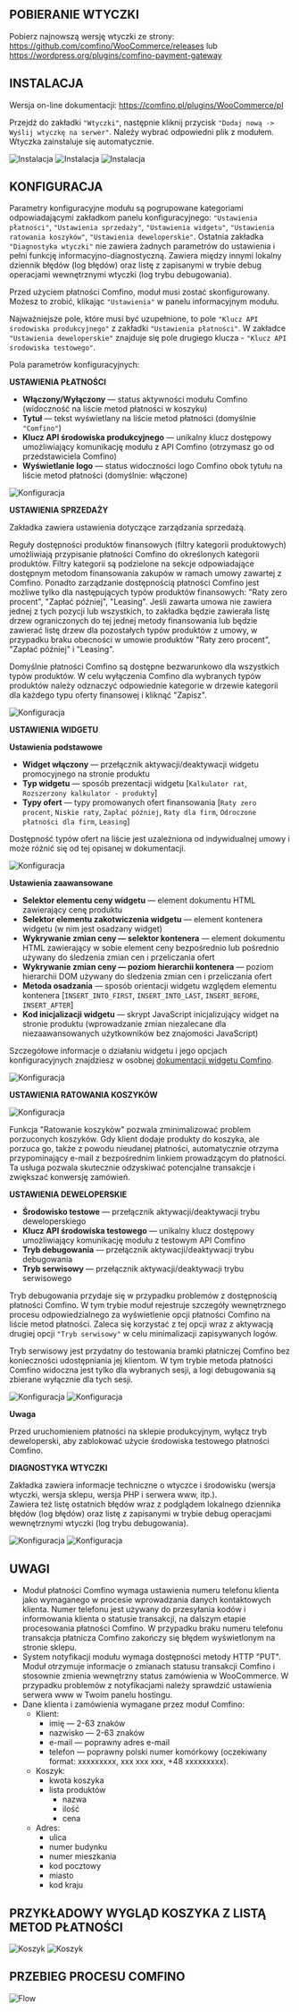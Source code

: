## POBIERANIE WTYCZKI

Pobierz najnowszą wersję wtyczki ze strony: https://github.com/comfino/WooCommerce/releases lub https://wordpress.org/plugins/comfino-payment-gateway

## INSTALACJA

Wersja on-line dokumentacji: https://comfino.pl/plugins/WooCommerce/pl

Przejdź do zakładki `"Wtyczki"`, następnie kliknij przycisk `"Dodaj nową -> Wyślij wtyczkę na serwer"`. Należy wybrać odpowiedni plik z modułem. Wtyczka zainstaluje się automatycznie.

![Instalacja](images/pl/installation-1.png "Instalacja")
![Instalacja](images/pl/installation-2.png "Instalacja")
![Instalacja](images/pl/installation-3.png "Instalacja")

## KONFIGURACJA
Parametry konfiguracyjne modułu są pogrupowane kategoriami odpowiadającymi zakładkom panelu konfiguracyjnego: `"Ustawienia płatności"`, `"Ustawienia sprzedaży"`, `"Ustawienia widgetu"`, `"Ustawienia ratowania koszyków"`, `"Ustawienia deweloperskie"`.
Ostatnia zakładka `"Diagnostyka wtyczki"` nie zawiera żadnych parametrów do ustawienia i pełni funkcję informacyjno-diagnostyczną. Zawiera między innymi lokalny dziennik błędów (log błędów) oraz listę z zapisanymi w trybie debug operacjami wewnętrznymi wtyczki (log trybu debugowania).

Przed użyciem płatności Comfino, moduł musi zostać skonfigurowany. Możesz to zrobić, klikając `"Ustawienia"` w panelu informacyjnym modułu.

Najważniejsze pole, które musi być uzupełnione, to pole `"Klucz API środowiska produkcyjnego"` z zakładki `"Ustawienia płatności"`.
W zakładce `"Ustawienia deweloperskie"` znajduje się pole drugiego klucza - `"Klucz API środowiska testowego"`.

Pola parametrów konfiguracyjnych:

**USTAWIENIA PŁATNOŚCI**

* **Włączony/Wyłączony** — status aktywności modułu Comfino (widoczność na liście metod płatności w koszyku)
* **Tytuł** — tekst wyświetlany na liście metod płatności (domyślnie `"Comfino"`)
* **Klucz API środowiska produkcyjnego** — unikalny klucz dostępowy umożliwiający komunikację modułu z API Comfino (otrzymasz go od przedstawiciela Comfino)
* **Wyświetlanie logo** — status widoczności logo Comfino obok tytułu na liście metod płatności (domyślnie: włączone)

![Konfiguracja](images/pl/configuration1.png "Konfiguracja")

**USTAWIENIA SPRZEDAŻY**

Zakładka zawiera ustawienia dotyczące zarządzania sprzedażą.

Reguły dostępności produktów finansowych (filtry kategorii produktowych) umożliwiają przypisanie płatności Comfino do określonych kategorii produktów. Filtry kategorii są podzielone na sekcje odpowiadające dostępnym metodom finansowania zakupów w ramach umowy zawartej z Comfino. Ponadto zarządzanie dostępnością płatności Comfino jest możliwe tylko dla następujących typów produktów finansowych: "Raty zero procent", "Zapłać później", "Leasing". Jeśli zawarta umowa nie zawiera jednej z tych pozycji lub wszystkich, to zakładka będzie zawierała listę drzew ograniczonych do tej jednej metody finansowania lub będzie zawierać listę drzew dla pozostałych typów produktów z umowy, w przypadku braku obecności w umowie produktów "Raty zero procent", "Zapłać później" i "Leasing".

Domyślnie płatności Comfino są dostępne bezwarunkowo dla wszystkich typów produktów. W celu wyłączenia Comfino dla wybranych typów produktów należy odznaczyć odpowiednie kategorie w drzewie kategorii dla każdego typu oferty finansowej i kliknąć "Zapisz".

![Konfiguracja](images/pl/configuration2.png "Konfiguracja")

**USTAWIENIA WIDGETU**

**Ustawienia podstawowe**

* **Widget włączony** — przełącznik aktywacji/deaktywacji widgetu promocyjnego na stronie produktu
* **Typ widgetu** — sposób prezentacji widgetu [`Kalkulator rat`, `Rozszerzony kalkulator - produkty`]
* **Typy ofert** — typy promowanych ofert finansowania [`Raty zero procent`, `Niskie raty`, `Zapłać później`, `Raty dla firm`, `Odroczone płatności dla firm`, `Leasing`]

Dostępność typów ofert na liście jest uzależniona od indywidualnej umowy i może różnić się od tej opisanej w dokumentacji.

![Konfiguracja](images/pl/configuration3a.png "Konfiguracja")

**Ustawienia zaawansowane**

* **Selektor elementu ceny widgetu** — element dokumentu HTML zawierający cenę produktu
* **Selektor elementu zakotwiczenia widgetu** — element kontenera widgetu (w nim jest osadzany widget)
* **Wykrywanie zmian ceny — selektor kontenera** — element dokumentu HTML zawierający w sobie element ceny bezpośrednio lub pośrednio używany do śledzenia zmian cen i przeliczania ofert
* **Wykrywanie zmian ceny — poziom hierarchii kontenera** — poziom hierarchii DOM używany do śledzenia zmian cen i przeliczania ofert
* **Metoda osadzania** — sposób orientacji widgetu względem elementu kontenera [`INSERT_INTO_FIRST`, `INSERT_INTO_LAST`, `INSERT_BEFORE`, `INSERT_AFTER`]
* **Kod inicjalizacji widgetu** — skrypt JavaScript inicjalizujący widget na stronie produktu (wprowadzanie zmian niezalecane dla niezaawansowanych użytkowników bez znajomości JavaScript)

Szczegółowe informacje o działaniu widgetu i jego opcjach konfiguracyjnych znajdziesz w osobnej [dokumentacji widgetu Comfino](https://comfino.pl/widgets/comfino-woocommerce/pl).

![Konfiguracja](images/pl/configuration3b.png "Konfiguracja")

**USTAWIENIA RATOWANIA KOSZYKÓW**

![Konfiguracja](images/pl/configuration4.png "Konfiguracja")

Funkcja "Ratowanie koszyków" pozwala zminimalizować problem porzuconych koszyków. Gdy klient dodaje produkty do koszyka, ale porzuca go, także z powodu nieudanej płatności, automatycznie otrzyma przypominający e-mail z bezpośrednim linkiem prowadzącym do płatności. Ta usługa pozwala skutecznie odzyskiwać potencjalne transakcje i zwiększać konwersję zamówień.

**USTAWIENIA DEWELOPERSKIE**

* **Środowisko testowe** — przełącznik aktywacji/deaktywacji trybu deweloperskiego
* **Klucz API środowiska testowego** — unikalny klucz dostępowy umożliwiający komunikację modułu z testowym API Comfino
* **Tryb debugowania** — przełącznik aktywacji/deaktywacji trybu debugowania
* **Tryb serwisowy** — przełącznik aktywacji/deaktywacji trybu serwisowego

Tryb debugowania przydaje się w przypadku problemów z dostępnością płatności Comfino. W tym trybie moduł rejestruje szczegóły wewnętrznego procesu odpowiedzialnego za wyświetlenie opcji płatności Comfino na liście metod płatności. Zaleca się korzystać z tej opcji wraz z aktywacją drugiej opcji `"Tryb serwisowy"` w celu minimalizacji zapisywanych logów.

Tryb serwisowy jest przydatny do testowania bramki płatniczej Comfino bez konieczności udostępniania jej klientom. W tym trybie metoda płatności Comfino widoczna jest tylko dla wybranych sesji, a logi debugowania są zbierane wyłącznie dla tych sesji.

![Konfiguracja](images/pl/configuration5a.png "Konfiguracja")
![Konfiguracja](images/pl/configuration5b.png "Konfiguracja")

**Uwaga**

Przed uruchomieniem płatności na sklepie produkcyjnym, wyłącz tryb deweloperski, aby zablokować użycie środowiska testowego płatności Comfino.

**DIAGNOSTYKA WTYCZKI**

Zakładka zawiera informacje techniczne o wtyczce i środowisku (wersja wtyczki, wersja sklepu, wersja PHP i serwera www, itp.).\
Zawiera też listę ostatnich błędów wraz z podglądem lokalnego dziennika błędów (log błędów) oraz listę z zapisanymi w trybie debug operacjami wewnętrznymi wtyczki (log trybu debugowania).

![Konfiguracja](images/pl/configuration6a.png "Konfiguracja")
![Konfiguracja](images/pl/configuration6b.png "Konfiguracja")

## UWAGI

* Moduł płatności Comfino wymaga ustawienia numeru telefonu klienta jako wymaganego w procesie wprowadzania danych kontaktowych klienta. Numer telefonu jest używany do przesyłania kodów i informowania klienta o statusie transakcji, na dalszym etapie procesowania płatności Comfino. W przypadku braku numeru telefonu transakcja płatnicza Comfino zakończy się błędem wyświetlonym na stronie sklepu.
* System notyfikacji modułu wymaga dostępności metody HTTP "PUT". Moduł otrzymuje informacje o zmianach statusu transakcji Comfino i stosownie zmienia wewnętrzny status zamówienia w WooCommerce. W przypadku problemów z notyfikacjami należy sprawdzić ustawienia serwera www w Twoim panelu hostingu.
* Dane klienta i zamówienia wymagane przez moduł Comfino:
    * Klient:
        * imię — 2-63 znaków
        * nazwisko — 2-63 znaków
        * e-mail — poprawny adres e-mail
        * telefon — poprawny polski numer komórkowy (oczekiwany format: xxxxxxxxx, xxx xxx xxx, +48 xxxxxxxxx).
    * Koszyk:
        * kwota koszyka
        * lista produktów
            * nazwa
            * ilość
            * cena
    * Adres:
        * ulica
        * numer budynku
        * numer mieszkania
        * kod pocztowy
        * miasto
        * kod kraju

## PRZYKŁADOWY WYGLĄD KOSZYKA Z LISTĄ METOD PŁATNOŚCI

![Koszyk](images/pl/cart_payment_view_folded.png "Koszyk")
![Koszyk](images/pl/cart_payment_view_unfolded.png "Koszyk")

## PRZEBIEG PROCESU COMFINO

![Flow](images/comfino-flow.png "Flow")
